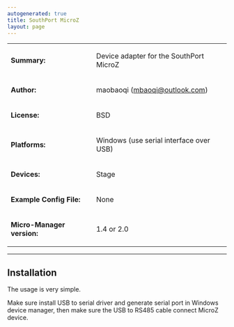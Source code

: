 ```yaml
---
autogenerated: true
title: SouthPort MicroZ
layout: page
---
```


<table>

<tr>

<td markdown="1">

**Summary:**

</td>

<td markdown="1">

Device adapter for the SouthPort MicroZ

</td>

</tr>

<tr>

<td markdown="1">

**Author:**

</td>

<td markdown="1">

maobaoqi (mbaoqi@outlook.com)

<tr>

<td markdown="1">

**License:**

</td>

<td markdown="1">

BSD

</td>

</tr>

<tr>

<td markdown="1">

**Platforms:**

</td>

<td markdown="1">

Windows (use serial interface over USB)

</td>

</tr>

<tr>

<td markdown="1">

**Devices:**

</td>

<td markdown="1">

Stage

</td>

</tr>

<tr>

<td markdown="1">

**Example Config File:**

</td>

<td markdown="1">

None

</td>

</tr>

<tr>

<td markdown="1">

**Micro-Manager version:**

</td>

<td markdown="1">

1.4 or 2.0

</td>

</tr>

</table>

-----

## Installation

The usage is very simple.

Make sure install USB to serial driver and generate serial port in
Windows device manager, then make sure the USB to RS485 cable connect
MicroZ device.
